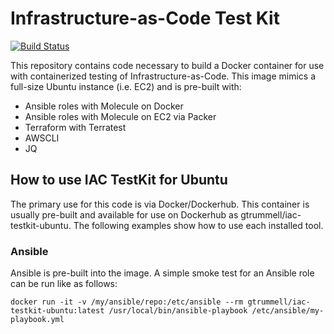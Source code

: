 Infrastructure-as-Code Test Kit
===============================

[![Build Status](https://travis-ci.org/gtrummell/iac-testkit-ubuntu.svg?branch=master)](https://travis-ci.org/gtrummell/iac-testkit-ubuntu)

This repository contains code necessary to build a Docker container for use
with containerized testing of Infrastructure-as-Code.  This image mimics a
full-size Ubuntu instance (i.e. EC2) and is pre-built with:
- Ansible roles with Molecule on Docker
- Ansible roles with Molecule on EC2 via Packer
- Terraform with Terratest
- AWSCLI
- JQ

How to use IAC TestKit for Ubuntu
---------------------------------

The primary use for this code is via Docker/Dockerhub.  This container is
usually pre-built and available for use on Dockerhub as
gtrummell/iac-testkit-ubuntu.  The following examples show how to use each
installed tool.

### Ansible

Ansible is pre-built into the image.  A simple smoke test for an Ansible
role can be run like as follows:

`docker run -it -v /my/ansible/repo:/etc/ansible --rm gtrummell/iac-testkit-ubuntu:latest /usr/local/bin/ansible-playbook /etc/ansible/my-playbook.yml`
